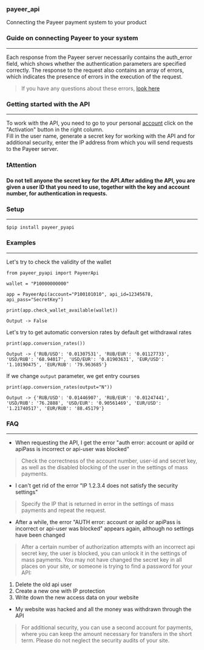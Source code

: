 ### payeer_api
Connecting the Payeer payment system to your product

### Guide on connecting Payeer to your system
---

Each response from the Payeer server necessarily contains the auth_error field, which shows whether the authentication parameters are specified correctly. The response to the request also contains an array of errors, which indicates the presence of errors in the execution of the request.
>If you have any questions about these errors, [look here](https://github.com/St0rm1k/payeer_api/blob/main/README.md#faq)

### Getting started with the API
---
To work with the API, you need to go to your personal [account](https://payeer.com/ru/account/?tab=api) click on the "Activation" button in the right column.  
Fill in the user name, generate a secret key for working with the API and for additional security, enter the IP address from which you will send requests to the Payeer server.  

### :exclamation:Attention  
**Do not tell anyone the secret key for the API.After adding the API, you are given a user ID that you need to use, together with the key and account number, for authentication in requests.**

### Setup
---
```
$pip install payeer_pyapi
```

### Examples  
---
Let's try to check the validity of the wallet

```
from payeer_pyapi import PayeerApi

wallet = "P10000000000"

app = PayeerApi(account="P100101010", api_id=12345678, api_pass="SecretKey")

print(app.check_wallet_available(wallet))

Output -> False

```

Let's try to get automatic conversion rates by default get withdrawal rates
```
print(app.conversion_rates())

Output -> {'RUB/USD': '0.01307531', 'RUB/EUR': '0.01127733', 'USD/RUB': '68.94017', 'USD/EUR': '0.81903631', 'EUR/USD': '1.10190475', 'EUR/RUB': '79.963685'}
```
If we change `output` parameter, we get entry courses
```
print(app.conversion_rates(output="N"))

Output -> {'RUB/USD': '0.01446907', 'RUB/EUR': '0.01247441', 'USD/RUB': '76.2888', 'USD/EUR': '0.90561469', 'EUR/USD': '1.21740517', 'EUR/RUB': '88.45179'}
```


### FAQ
---
* When requesting the API, I get the error "auth error: account or apiId or apiPass is incorrect or api-user was blocked"  
> Check the correctness of the account number, user-id and secret key, as well as the disabled blocking of the user in the settings of mass payments.
* I can't get rid of the error "IP 1.2.3.4 does not satisfy the security settings"  
> Specify the IP that is returned in error in the settings of mass payments and repeat the request.
* After a while, the error "AUTH error: account or apiId or apiPass is incorrect or api-user was blocked" appears again, although no settings have been changed  
> After a certain number of authorization attempts with an incorrect api secret key, the user is blocked, you can unlock it in the settings of mass payments. You may not have changed the secret key in all places on your site, or someone is trying to find a password for your API:
  1. Delete the old api user
  2. Create a new one with IP protection
  3. Write down the new access data on your website
* My website was hacked and all the money was withdrawn through the API
> For additional security, you can use a second account for payments, where you can keep the amount necessary for transfers in the short term. Please do not neglect the security audits of your site.
